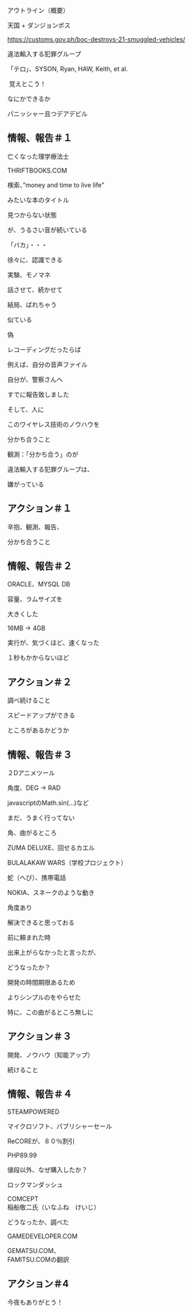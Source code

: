 アウトライン（概要）

天国 + ダンジョンボス

https://customs.gov.ph/boc-destroys-21-smuggled-vehicles/

違法輸入する犯罪グループ

「テロ」、SYSON, Ryan, HAW, Keith, et al.

 覚えとこう！

なにかできるか

パニッシャー且つデアデビル

## 情報、報告＃１

亡くなった理学療法士

THRIFTBOOKS.COM

検索、”money and time to live life”

みたいな本のタイトル

見つからない状態

が、うるさい音が続いている

「バカ」・・・

徐々に、認識できる

実験、モノマネ

話させて、続かせて

結局、ばれちゃう

似ている

偽

レコーディングだったらば

例えば、自分の音声ファイル

自分が、警察さんへ

すでに報告致しました

そして、人に

このワイヤレス技術のノウハウを

分かち合うこと

観測：「分かち合う」のが

違法輸入する犯罪グループは、

嫌がっている

## アクション＃１

辛抱、観測、報告、

分かち合うこと

## 情報、報告＃２

ORACLE、MYSQL DB

容量、ラムサイズを

大きくした

16MB -> 4GB

実行が、気づくほど、速くなった

１秒もかからないほど

## アクション＃２

調べ続けること

スピードアップができる

ところがあるかどうか

## 情報、報告＃３

２Dアニメツール

角度、DEG -> RAD

javascriptのMath.sin(…)など

まだ、うまく行ってない

角、曲がるところ

ZUMA DELUXE、回せるカエル

BULALAKAW WARS（学校プロジェクト）

蛇（へび）、携帯電話

NOKIA、スネークのような動き

角度あり

解決できると思っておる

前に頼まれた時

出来上がらなかったと言ったが、

どうなったか？

開発の時間期限あるため

よりシンプルのをやらせた

特に、この曲がるところ無しに


## アクション＃３

開発、ノウハウ（知能アップ）

続けること

## 情報、報告＃４

STEAMPOWERED

マイクロソフト、パブリシャーセール

ReCOREが、８０％割引

PHP89.99

値段以外、なぜ購入したか？

ロックマンダッシュ

COMCEPT<br/>
稲船敬二氏（いなふね　けいじ）

どうなったか、調べた

GAMEDEVELOPER.COM

GEMATSU.COM、<br/>
FAMITSU.COMの翻訳

## アクション＃4

今夜もありがとう！
